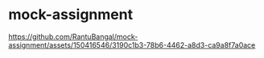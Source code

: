# mock-assignment

https://github.com/RantuBangal/mock-assignment/assets/150416546/3190c1b3-78b6-4462-a8d3-ca9a8f7a0ace
